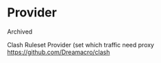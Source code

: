 # Provider
Archived

Clash Ruleset Provider (set which traffic need proxy
https://github.com/Dreamacro/clash
